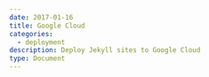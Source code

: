 ```yaml
---
date: 2017-01-16
title: Google Cloud
categories:
  - deployment
description: Deploy Jekyll sites to Google Cloud
type: Document
---
```

